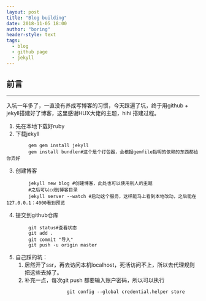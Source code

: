```yaml
---
layout: post
title: "Blog building"
date: 2018-11-05 18:00
author: "boring"
header-style: text
tags:
  - blog
  - github page
  - jekyll
---
```


## 前言
---
入坑一年多了，一直没有养成写博客的习惯，今天踩遍了坑，终于用github + jekyll搭建好了博客，这里感谢HUX大佬的主题，hihi
搭建过程。  
1. 先在本地下载好ruby  
2. 下载jekyll   
```
        gem gem install jekyll
        gem install bundler#这个是个打包器，会根据gemfile指明的依赖的东西都给你弄好
```
3. 创建博客  
```
        jekyll new blog #创建博客，此处也可以使用别人的主题
        #之后可以cd到博客目录
        jekyll server --watch #启动这个服务，这样能马上看到本地改动，之后能在127.0.0.1：4000看到预览

```
4. 提交到github仓库
```
        git status#查看状态
        git add .
        git commit "导入"
        git push -u origin master
```

   
5. 自己踩的坑： 
    1. 居然开了ssr，再去访问本机localhost，死活访问不上，所以去代理规则把这些去掉了。
    2. 补充一点，每次git push 都要输入账户密码，所以可以执行
```
                      git config --global credential.helper store
```  